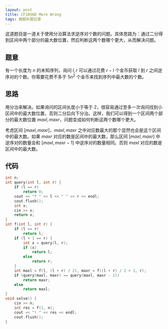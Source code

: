 ```yaml
---
layout: post
title: CF1856D More Wrong
tags: 做题补题记录
---  
```


这道题目是一道关于使用分治算法求逆序对个数的问题。具体思路为：通过二分得到区间中两个部分的最大数位置，然后判断这两个数哪个更大，从而解决问题。

## 题意

有一个长度为 $n$ 的未知序列，询问 $l,r$ 可以通过花费 $r-l$ 个金币获取 $l$ 到 $r$ 之间逆序对的个数。你需要花费不多于 $5n^2$ 个金币来找到序列中最大数的个数。

## 思路

用分治来解决。如果询问的区间长度小于等于 $2$，很容易通过至多一次询问找到小区间中的最大数位置，否则二分后向下分治。这样，我们可以得到一个区间两个部分的最大数位置 $maxl,maxr$，问题变成如何判断这两个数哪个更大。

考虑区间 $[maxl,maxr]$，$maxl,maxr$ 之中对应数最大的那个显然也会是这个区间中的最大数。如果 $maxr$ 对应的数是区间中的最大数，那么区间 $[maxl,maxr]$ 中逆序对的数量会和 $[maxl,maxr-1]$ 中逆序对的数量相同。否则 $maxl$ 对应的数是区间中的最大数。

## 代码

```cpp
int n;
int query(int l, int r) {
    if (l == r)
        return 0;
    cout << "? " << l << " " << r << endl;
    cout.flush();
    int x;
    cin >> x;
    return x;
}
int f(int l, int r) {
    if (l == r)
        return l;
    if (l + 1 == r) {
        int x = query(l, r);
        if (x)
            return l;
        else
            return r;
    }
    int maxl = f(l, (l + r) / 2), maxr = f((l + r) / 2 + 1, r);
    if (query(maxl, maxr) == query(maxl, maxr - 1))
        return maxr;
    else
        return maxl;
}
void solve() {
    cin >> n;
    int res = f(1, n);
    cout << "! " << res << endl;
    cout.flush();
}
```

